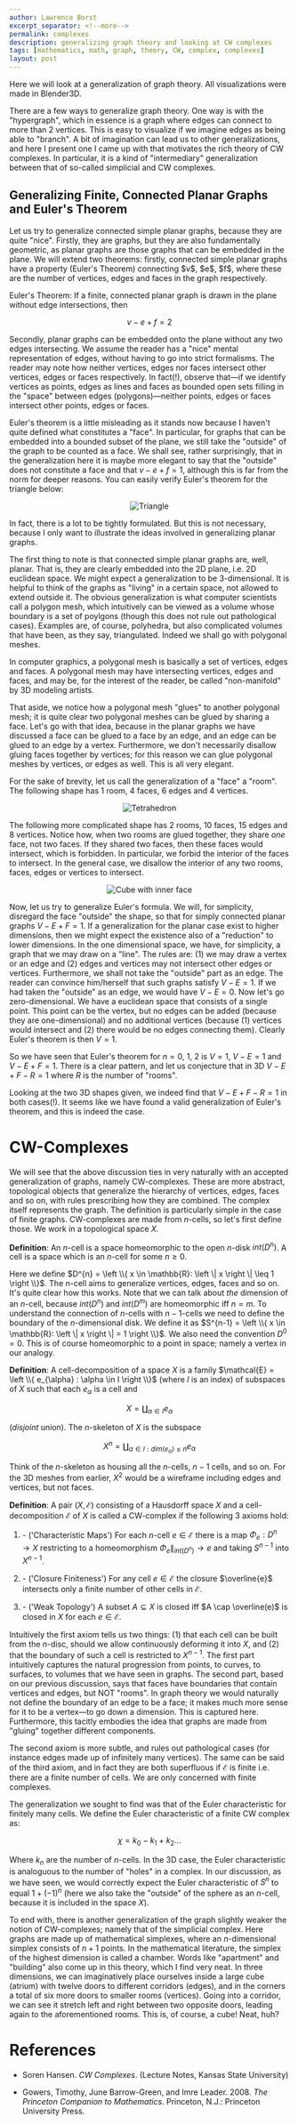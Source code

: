 ```yaml
---
author: Lawrence Borst
excerpt_separator: <!--more-->
permalink: complexes
description: generalizing graph theory and looking at CW complexes
tags: [mathematics, math, graph, theory, CW, complex, complexes]
layout: post
---
```

Here we will look at a generalization of graph theory. All visualizations were made in Blender3D.

There are a few ways to generalize graph theory. One way is with the "hypergraph", which in essence is a graph where edges can connect to more than $2$ vertices. This is easy to visualize if we imagine edges as being able to "branch". A bit of imagination can lead us to other generalizations, and here I present one I came up with that motivates the rich theory of CW complexes. In particular, it is a kind of "intermediary" generalization between that of so-called simplicial and CW complexes.

<!--more-->

<h2>Generalizing Finite, Connected Planar Graphs and Euler's Theorem</h2>
Let us try to generalize connected simple planar graphs, because they are quite "nice". Firstly, they are graphs, but they are also fundamentally geometric, as planar graphs are those graphs that can be embedded in the plane. We will extend two theorems: firstly, connected simple planar graphs have a property (Euler's Theorem) connecting $v$, $e$, $f$, where these are the number of vertices, edges and faces in the graph respectively.

Euler's Theorem: If a finite, connected planar graph is drawn in the plane without edge intersections, then

$$v-e+f=2$$

Secondly, planar graphs can be embedded onto the plane without any two edges intersecting. We assume the reader has a "nice" mental representation of edges, without having to go into strict formalisms. The reader may note how neither vertices, edges nor faces intersect other vertices, edges or faces respectively. In fact(!), observe that—if we identify vertices as points, edges as lines and faces as bounded open sets filling in the "space" between edges (polygons)—neither points, edges or faces intersect other points, edges or faces.

Euler's theorem is a little misleading as it stands now because I haven't quite defined what constitutes a "face". In particular, for graphs that can be embedded into a bounded subset of the plane, we still take the "outside" of the graph to be counted as a face. We shall see, rather surprisingly, that in the generalization here it is maybe more elegant to say that the "outside" does not constitute a face and that $v-e+f=1$, although this is far from the norm for deeper reasons. You can easily verify Euler's theorem for the triangle below:

<center><img src = "../assets/css/img/Graph1.png" alt="Triangle"></center>

In fact, there is a lot to be tightly formulated. But this is not necessary, because I only want to illustrate the ideas involved in generalizing planar graphs.

The first thing to note is that connected simple planar graphs are, well, planar. That is, they are clearly embedded into the 2D plane, i.e. 2D euclidean space. We might expect a generalization to be 3-dimensional. It is helpful to think of the graphs as "living" in a certain space, not allowed to extend outside it. The obvious generalization is what computer scientists call a polygon mesh, which intuitively can be viewed as a volume whose boundary is a set of poylgons (though this does not rule out pathological cases). Examples are, of course, polyhedra, but also complicated volumes that have been, as they say, triangulated. Indeed we shall go with polygonal meshes.

In computer graphics, a polygonal mesh is basically a set of vertices, edges and faces. A polygonal mesh may have intersecting vertices, edges and faces, and may be, for the interest of the reader, be called "non-manifold" by 3D modeling artists.

That aside, we notice how a polygonal mesh "glues" to another polygonal mesh; it is quite clear two polygonal meshes can be glued by sharing a face. Let's go with that idea, because in the planar graphs we have discussed a face can be glued to a face by an edge, and an edge can be glued to an edge by a vertex. Furthermore, we don't necessarily disallow gluing faces together by vertices; for this reason we can glue polygonal meshes by vertices, or edges as well. This is all very elegant.

For the sake of brevity, let us call the generalization of a "face" a "room". The following shape has $1$ room, $4$ faces, $6$ edges and $4$ vertices.

<center><img src = "../assets/css/img/Graph2.png" alt="Tetrahedron"></center>

The following more complicated shape has $2$ rooms, $10$ faces, $15$ edges and $8$ vertices. Notice how, when two rooms are glued together, they share <i>one</i> face, not two faces. If they shared two faces, then these faces would intersect, which is forbidden. In particular, we forbid the interior of the faces to intersect. In the general case, we disallow the interior of any two rooms, faces, edges or vertices to intersect.

<center><img src = "../assets/css/img/Graph3.png" alt="Cube with inner face"></center>

Now, let us try to generalize Euler's formula. We will, for simplicity, disregard the face "outside" the shape, so that for simply connected planar graphs $V-E+F=1$. If a generalization for the planar case exist to higher dimensions, then we might expect the existence also of a "reduction" to lower dimensions. In the one dimensional space, we have, for simplicity, a graph that we may draw on a "line". The rules are: (1) we may draw a vertex or an edge and (2) edges and vertices may not intersect other edges or vertices. Furthermore, we shall not take the "outside" part as an edge. The reader can convince him/herself that such graphs satisfy $V-E=1$. If we had taken the "outside" as an edge, we would have $V-E=0$. Now let's go zero-dimensional. We have a euclidean space that consists of a single point. This point can be the vertex, but no edges can be added (because they are one-dimensional) and no additional vertices (because (1) vertices would intersect and (2) there would be no edges connecting them). Clearly Euler's theorem is then $V=1$.

So we have seen that Euler's theorem for $n=0$, $1$, $2$ is $V=1$, $V-E=1$ and $V-E+F=1$. There is a clear pattern, and let us conjecture that in 3D $V-E+F-R=1$ where $R$ is the number of "rooms".

Looking at the two 3D shapes given, we indeed find that $V-E+F-R=1$ in both cases(!). It seems like we have found a valid generalization of Euler's theorem, and this is indeed the case.

# CW-Complexes
We will see that the above discussion ties in very naturally with an accepted generalization of graphs, namely CW-complexes. These are more abstract, topological objects that generalize the hierarchy of vertices, edges, faces and so on, with rules prescribing how they are combined. The complex itself represents the graph. The definition is particularly simple in the case of finite graphs. CW-complexes are made from $n$-cells, so let's first define those. We work in a topological space $X$.

**Definition**: An $n$-cell is a space homeomorphic to the open $n$-disk $int(D^{n})$. A cell is a space which is an $n$-cell for some $n \geq 0$.

Here we define $D^{n} = \left \\{ x \in \mathbb{R}: \left \| x \right \| \leq 1 \right \\}$. The $n$-cell aims to generalize vertices, edges, faces and so on. It's quite clear how this works. Note that we can talk about <i>the</i> dimension of an $n$-cell, because $int(D^{n})$ and $int(D^{m})$ are homeomorphic iff $n=m$. To understand the connection of $n$-cells with $n-1$-cells we need to define the boundary of the $n$-dimensional disk. We define it as $S^{n-1} = \left \\{ x \in \mathbb{R}: \left \| x \right \| = 1 \right \\}$. We also need the convention $D^{0}={0}$. This is of course homeomorphic to a point in space; namely a vertex in our analogy.

**Definition**: A cell-decomposition of a space $X$ is a family $\mathcal{E} = \left \\{ e_{\alpha} : \alpha \in I \right \\}$ (where $I$ is an index) of subspaces of $X$ such that each $e_{\alpha}$ is a cell and

$$X = \coprod_{\alpha \in I} e_{\alpha}$$

(<i>disjoint</i> union). The $n$-skeleton of $X$ is the subspace

$$X^{n} = \coprod_{\alpha \in I : dim(e_{\alpha}) \leq n} e_{\alpha}$$

Think of the $n$-skeleton as housing all the $n$-cells, $n-1$ cells, and so on. For the 3D meshes from earlier, $X^{2}$ would be a wireframe including edges and vertices, but not faces.

**Definition**: A pair $\left ( X, \mathcal{E} \right )$ consisting of a Hausdorff space $X$ and a cell-decomposition $\mathcal{E}$ of $X$ is called a CW-complex if the following $3$ axioms hold:

1. \- ('Characteristic Maps') For each $n$-cell $e \in \mathcal{E}$ there is a map $\Phi_{e} : D^{n} \rightarrow X$ restricting to a homeomorphism $\Phi_{e} \|_{int(D^{n})} \rightarrow e$ and taking $S^{n-1}$ into $X^{n-1}$.

2. \- ('Closure Finiteness') For any cell $e \in \mathcal{E}$ the closure $\overline{e}$ intersects only a finite number of other cells in $\mathcal{E}$.

3. \- ('Weak Topology') A subset $A \subseteq X$ is closed iff $A \cap \overline(e)$ is closed in $X$ for each $e \in \mathcal{E}$.

Intuitively the first axiom tells us two things: (1) that each cell can be built from the $n$-disc, should we allow continuously deforming it into $X$, and (2) that the boundary of such a cell is restricted to $X^{n-1}$. The first part intuitively captures the natural progression from points, to curves, to surfaces, to volumes that we have seen in graphs. The second part, based on our previous discussion, says that faces have boundaries that contain vertices and edges, but NOT "rooms". In graph theory we would naturally not define the boundary of an edge to be a face; it makes much more sense for it to be a vertex—to go down a dimension. This is captured here. Furthermore, this tacitly embodies the idea that graphs are made from "gluing" together different components.

The second axiom is more subtle, and rules out pathological cases (for instance edges made up of infinitely many vertices). The same can be said of the third axiom, and in fact they are both superfluous if $\mathcal{E}$ is finite i.e. there are a finite number of cells. We are only concerned with finite complexes.

The generalization we sought to find was that of the Euler characteristic for finitely many cells. We define the Euler characteristic of a finite CW complex as:

$$\chi = k_{0} - k_{1} + k_{2}...$$

Where $k_{n}$ are the number of $n$-cells. In the 3D case, the Euler characteristic is analoguous to the number of "holes" in a complex. In our discussion, as we have seen, we would correctly expect the Euler characteristic of $S^{n}$ to equal $1 + (-1)^{n}$ (here we also take the "outside" of the sphere as an $n$-cell, because it is included in the space $X$).

To end with, there is another generalization of the graph slightly weaker the notion of CW-complexes; namely that of the simplicial complex. Here graphs are made up of mathematical simplexes, where an $n$-dimensional simplex consists of $n+1$ points. In the mathematical literature, the simplex of the highest dimension is called a chamber. Words like "apartment" and "building" also come up in this theory, which I find very neat. In three dimensions, we can imaginatively place ourselves inside a large cube (atrium) with twelve doors to different corridors (edges), and in the corners a total of six more doors to smaller rooms (vertices). Going into a corridor, we can see it stretch left and right between two opposite doors, leading again to the aforementioned rooms. This is, of course, a cube! Neat, huh?

<h1>References</h1>

- Soren Hansen. <i>CW Complexes</i>. (Lecture Notes, Kansas State University)

- Gowers, Timothy, June Barrow-Green, and Imre Leader. 2008. <i>The Princeton Companion to Mathematics</i>. Princeton, N.J.: Princeton University Press.